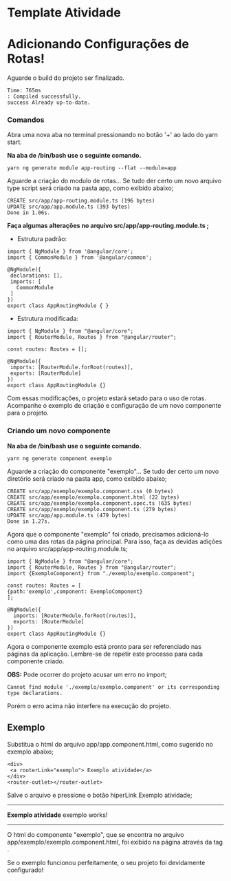 # Template Atividade

# Adicionando Configurações de Rotas!

Aguarde o build do projeto ser finalizado.

```terminal
Time: 765ms
: Compiled successfully.
success Already up-to-date.
```

### Comandos

Abra uma nova aba no terminal pressionando no botão '+' ao lado do yarn start.

**Na aba de /bin/bash use o seguinte comando.**

```/bin/bash
yarn ng generate module app-routing --flat --module=app
```

Aguarde a criação do modulo de rotas...
Se tudo der certo um novo arquivo type script será criado na pasta app, como exibido abaixo;

```/bin/bash
CREATE src/app/app-routing.module.ts (196 bytes)
UPDATE src/app/app.module.ts (393 bytes)
Done in 1.06s.
```

**Faça algumas alterações no arquivo src/app/app-routing.module.ts ;**

- Estrutura padrão:

```code
import { NgModule } from '@angular/core';
import { CommonModule } from '@angular/common';

@NgModule({
 declarations: [],
 imports: [
   CommonModule
 ]
})
export class AppRoutingModule { }
```

- Estrutura modificada:

```code
import { NgModule } from "@angular/core";
import { RouterModule, Routes } from "@angular/router";

const routes: Routes = [];

@NgModule({
 imports: [RouterModule.forRoot(routes)],
 exports: [RouterModule]
})
export class AppRoutingModule {}
```

Com essas modificações, o projeto estará setado para o uso de rotas.
Acompanhe o exemplo de criação e configuração de um novo componente para o projeto.

### Criando um novo componente

**Na aba de /bin/bash use o seguinte comando.**

```/bin/bash
yarn ng generate component exemplo
```

Aguarde a criação do componente "exemplo"...
Se tudo der certo um novo diretório será criado na pasta app, como exibido abaixo;

```/bin/bash
CREATE src/app/exemplo/exemplo.component.css (0 bytes)
CREATE src/app/exemplo/exemplo.component.html (22 bytes)
CREATE src/app/exemplo/exemplo.component.spec.ts (635 bytes)
CREATE src/app/exemplo/exemplo.component.ts (279 bytes)
UPDATE src/app/app.module.ts (479 bytes)
Done in 1.27s.
```

Agora que o componente "exemplo" foi criado, precisamos adicioná-lo como uma das rotas da página principal.
Para isso, faça as devidas adições no arquivo src/app/app-routing.module.ts;

```code
import { NgModule } from "@angular/core";
import { RouterModule, Routes } from "@angular/router";
import {ExemploComponent} from "./exemplo/exemplo.component";

const routes: Routes = [
{path:'exemplo',component: ExemploComponent}
];

@NgModule({
  imports: [RouterModule.forRoot(routes)],
  exports: [RouterModule]
})
export class AppRoutingModule {}
```

Agora o componente exemplo está pronto para ser referenciado nas páginas da aplicação.
Lembre-se de repetir este processo para cada componente criado.

**OBS:** Pode ocorrer do projeto acusar um erro no import;

```
Cannot find module './exemplo/exemplo.component' or its corresponding type declarations.
```

Porém o erro acima não interfere na execução do projeto.

## Exemplo

Substitua o html do arquivo app/app.component.html, como sugerido no exemplo abaixo;

```code html
<div>
 <a routerLink="exemplo"> Exemplo atividade</a>
</div>
<router-outlet></router-outlet>
```

Salve o arquivo e pressione o botão hiperLink Exemplo atividade;

---

**Exemplo atividade**
exemplo works!

---

O html do componente "exemplo", que se encontra no arquivo app/exemplo/exemplo.component.html, foi exibido na página através da tag <router-outlet>.

Se o exemplo funcionou perfeitamente, o seu projeto foi devidamente configurado!
